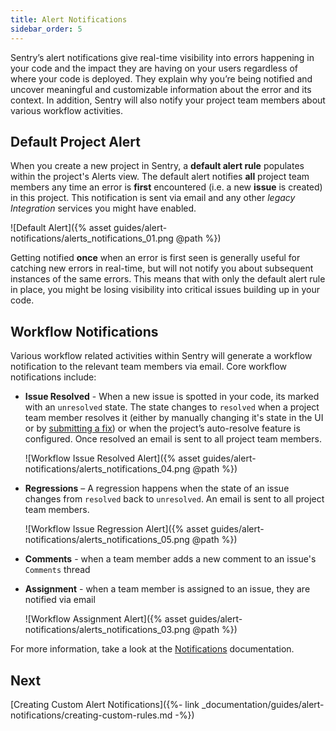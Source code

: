 ```yaml
---
title: Alert Notifications
sidebar_order: 5
---
```


Sentry’s alert notifications give real-time visibility into errors happening in your code and the impact they are having on your users regardless of where your code is deployed. They explain why you’re being notified and uncover meaningful and customizable information about the error and its context. In addition, Sentry will also notify your project team members about various workflow activities.

## **Default Project Alert**

When you create a new project in Sentry, a **default alert rule** populates within the project's Alerts view. The default alert notifies **all** project team members any time an error is **first** encountered (i.e. a new **issue** is created) in this project. This notification is sent via email and any other _legacy Integration_ services you might have enabled.

![Default Alert]({% asset guides/alert-notifications/alerts_notifications_01.png @path %})

Getting notified **once** when an error is first seen is generally useful for catching new errors in real-time, but will not notify you about subsequent instances of the same errors. This means that with only the default alert rule in place, you might be losing visibility into critical issues building up in your code.

## **Workflow Notifications**

Various workflow related activities within Sentry will generate a workflow notification to the relevant team members via email. Core workflow notifications include:

- **Issue Resolved** - When a new issue is spotted in your code, its marked with an `unresolved` state. The state changes to `resolved` when a project team member resolves it (either by manually changing it's state in the UI or by [submitting a fix](https://docs.sentry.io/workflow/releases/?platform=browser#after-associating-commits)) or when the project’s auto-resolve feature is configured. Once resolved an email is sent to all project team members.

    ![Workflow Issue Resolved Alert]({% asset guides/alert-notifications/alerts_notifications_04.png @path %})

- **Regressions** –  A regression happens when the state of an issue changes from `resolved` back to `unresolved`. An email is sent to all project team members.

    ![Workflow Issue Regression Alert]({% asset guides/alert-notifications/alerts_notifications_05.png @path %})

- **Comments** - when a team member adds a new comment to an issue's `Comments` thread

- **Assignment** - when a team member is assigned to an issue, they are notified via email

    ![Workflow Assignment Alert]({% asset guides/alert-notifications/alerts_notifications_03.png @path %})

For more information, take a look at the [Notifications](https://docs.sentry.io/workflow/notifications/) documentation.

## Next

[Creating Custom Alert Notifications]({%- link _documentation/guides/alert-notifications/creating-custom-rules.md -%})
